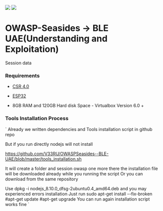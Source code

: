 ![](https://github.com/V33RU/OWASP-Seasides/blob/master/bleah.png)
![](https://github.com/V33RU/OWASP-Seasides/blob/master/Capture.PNG)

# OWASP-Seasides -> BLE UAE(Understanding and Exploitation)
Session data


### Requirements
- [CSR 4.0](https://www.amazon.in/GENERIC-Ultra-Mini-Bluetooth-Dongle-Adapter/dp/B0117H7GZ6/ref=asc_df_B0117H7GZ6/?tag=googleshopdes-21&linkCode=df0&hvadid=396984700257&hvpos=&hvnetw=g&hvrand=17789616132988851752&hvpone=&hvptwo=&hvqmt=&hvdev=c&hvdvcmdl=&hvlocint=&hvlocphy=9075378&hvtargid=pla-343685677347&psc=1&ext_vrnc=hi)

- [ESP32](https://www.amazon.in/ESP32-Development-Board-CP2102-Bluetooth/dp/B074ZPWVVQ/ref=asc_df_B074ZPWVVQ/?tag=googleshopdes-21&linkCode=df0&hvadid=396989245566&hvpos=&hvnetw=g&hvrand=5201736676378865268&hvpone=&hvptwo=&hvqmt=&hvdev=c&hvdvcmdl=&hvlocint=&hvlocphy=9075378&hvtargid=pla-837119951691&psc=1&ext_vrnc=hi)

- 8GB RAM and 120GB Hard disk Space - Virtualbox Version 6.0 +


### Tools Installation Process
` Already we written dependencies and Tools installation script in github repo 

But if you run directly nodejs will not install 

https://github.com/V33RU/OWASPSeasides--BLE-UAE/blob/master/tools_installation.sh

It will create a folder and session owasp one more there the installation file will be downloaded already while you running the script 
Or you can download from the same repository 

Use dpkg -i nodejs_8.10.0_dfsg-2ubuntu0.4_amd64.deb
and you may experienced errors installation 
Just run sudo apt-get install --fix-broken
#apt-get update
#apt-get upgrade 
 You can run again installation script works fine `
